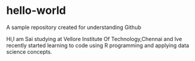 # hello-world
A sample repository created for understanding Github

Hi,I am Sai studying at Vellore Institute Of Technology,Chennai and Ive recently started learning to code using R programming and applying data science concepts. 
